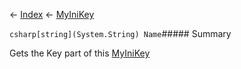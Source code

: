 ← [Index](Api-Index) ← [MyIniKey](VRage.Game.ModAPI.Ingame.Utilities.MyIniKey)

```csharp[string](System.String) Name```##### Summary

Gets the Key part of this [MyIniKey](VRage.Game.ModAPI.Ingame.Utilities.MyIniKey) 

